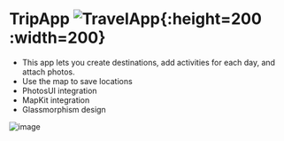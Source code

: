 # TripApp ![TravelApp](https://github.com/maxreuben/TripApp/assets/28548154/1235eb2a-2bad-4ac1-9139-fc10403aedf6){:height=200 :width=200}

* This app lets you create destinations, add
activities for each day, and attach photos.
* Use the map to save locations
* PhotosUI integration
* MapKit integration
* Glassmorphism design

![image](https://github.com/maxreuben/TripApp/assets/28548154/d82f4db3-d1a0-4be2-9763-3d16d8db92d6)
